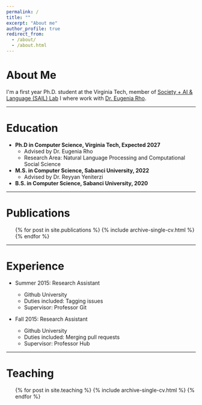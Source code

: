 ```yaml
---
permalink: /
title: ""
excerpt: "About me"
author_profile: true
redirect_from: 
  - /about/
  - /about.html
---
```


About Me
=====
I'm a first year Ph.D. student at the Virginia Tech, member of [Society + AI & Language (SAIL) Lab](https://sail.cs.vt.edu/) I where work with [Dr. Eugenia Rho](https://eugeniarho.com/). 

<hr>

Education
======
* **Ph.D in Computer Science, Virginia Tech, Expected 2027**
  - Advised by Dr. Eugenia Rho
  - Research Area: Natural Language Processing and Computational Social Science
* **M.S. in Computer Science, Sabanci University, 2022**
  - Advised by Dr. Reyyan Yeniterzi
* **B.S. in Computer Science, Sabanci University, 2020**

---

Publications
======
  <ul>{% for post in site.publications %}
    {% include archive-single-cv.html %}
  {% endfor %}</ul>

---

Experience
======
* Summer 2015: Research Assistant
  * Github University
  * Duties included: Tagging issues
  * Supervisor: Professor Git

* Fall 2015: Research Assistant
  * Github University
  * Duties included: Merging pull requests
  * Supervisor: Professor Hub

---

Teaching
======
  <ul>{% for post in site.teaching %}
    {% include archive-single-cv.html %}
  {% endfor %}</ul>